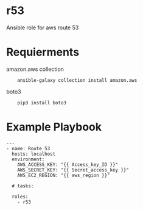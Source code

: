 # r53
Ansible role for aws route 53

# Requierments

amazon.aws collection
````
    ansible-galaxy collection install amazon.aws
````
boto3
````
    pip3 install boto3
````

# Example Playbook
````
---
- name: Route 53
  hosts: localhost
  environment:
    AWS_ACCESS_KEY: "{{ Access_key_ID }}"
    AWS_SECRET_KEY: "{{ Secret_access_key }}"
    AWS_EC2_REGION: "{{ aws_region }}"

  # tasks: 
  
  roles:
    - r53

````
